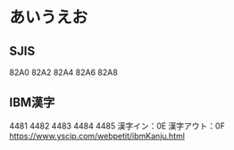 # あいうえお

## SJIS
82A0 82A2 82A4 82A6 82A8

## IBM漢字
4481 4482 4483 4484 4485
漢字イン：0E
漢字アウト：0F
https://www.yscjp.com/webpetit/ibmKanju.html
